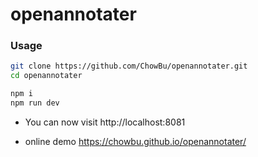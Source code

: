 openannotater
========

### Usage ###
```sh
git clone https://github.com/ChowBu/openannotater.git
cd openannotater

npm i
npm run dev
```
* You can now visit http://localhost:8081

* online demo https://chowbu.github.io/openannotater/

